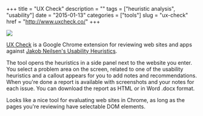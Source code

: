 +++
title = "UX Check"
description = ""
tags = ["heuristic analysis", "usability"]
date = "2015-01-13"
categories = ["tools"]
slug = "ux-check"
href = "http://www.uxcheck.co/"
+++


<div class="tool-screenshot mb1"><a href="http://www.uxcheck.co/"><img id="bluga-thumbnail-2894" class="bluga-thumbnail custom" src="//konigi.com/media/bluga/
wt54b5949b0d995_custom.jpg"/></a></div><p><a href="http://www.uxcheck.co/">UX Check</a> is a Google Chrome extension for reviewing web sites and apps against <a href="http://www.nngroup.com/articles/ten-usability-heuristics/">Jakob Neilsen's Usability Heuristics</a>.</p>

<p>The tool opens the heuristics in a side panel next to the website you enter. You select a problem area on the screen, related to one of the usability heuristics and a callout appears for you to add notes and recommendations. When you're done a report is available with screenshots and your notes for each issue. You can download the report as HTML or in Word .docx format.</p>

<p>Looks like a nice tool for evaluating web sites in Chrome, as long as the pages you're reviewing have selectable DOM elements.</p>
